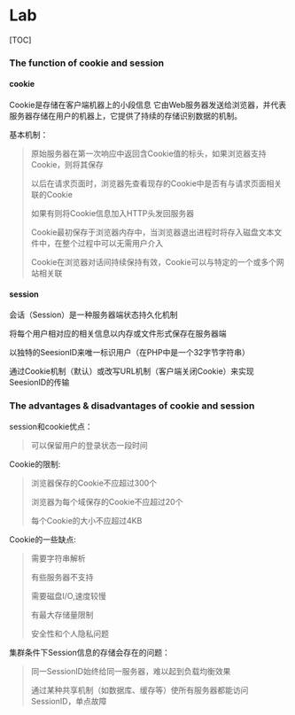 # Lab
[TOC]
### The function of cookie and session
#### cookie
Cookie是存储在客户端机器上的小段信息
它由Web服务器发送给浏览器，并代表服务器存储在用户的机器上，它提供了持续的存储识别数据的机制。

基本机制：

>原始服务器在第一次响应中返回含Cookie值的标头，如果浏览器支持Cookie，则将其保存
>
>以后在请求页面时，浏览器先查看现存的Cookie中是否有与请求页面相关联的Cookie
>
>如果有则将Cookie信息加入HTTP头发回服务器
>
>Cookie最初保存于浏览器内存中，当浏览器退出进程时将存入磁盘文本文件中，在整个过程中可以无需用户介入
>
>Cookie在浏览器对话间持续保持有效，Cookie可以与特定的一个或多个网站相关联

#### session
会话（Session）是一种服务器端状态持久化机制

将每个用户相对应的相关信息以内存或文件形式保存在服务器端

以独特的SeesionID来唯一标识用户（在PHP中是一个32字节字符串）

通过Cookie机制（默认）或改写URL机制（客户端关闭Cookie）来实现SeesionID的传输


### The advantages & disadvantages of cookie and session
session和cookie优点：

>可以保留用户的登录状态一段时间

Cookie的限制:

>浏览器保存的Cookie不应超过300个
>
>浏览器为每个域保存的Cookie不应超过20个
>
>每个Cookie的大小不应超过4KB 

Cookie的一些缺点:

>需要字符串解析
>
>有些服务器不支持
>
>需要磁盘I/O,速度较慢
>
>有最大存储量限制
>
>安全性和个人隐私问题

集群条件下Session信息的存储会存在的问题：
>同一SessionID始终给同一服务器，难以起到负载均衡效果
>
>通过某种共享机制（如数据库、缓存等）使所有服务器都能访问SessionID，单点故障